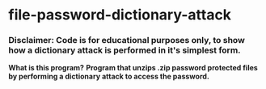 # file-password-dictionary-attack
### Disclaimer: Code is for educational purposes only, to show how a dictionary attack is performed in it's simplest form. 
**What is this program?**
**Program that unzips .zip password protected files by performing a dictionary attack to access the password.**
